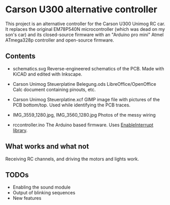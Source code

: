 # Carson U300 alternative controller

This project is an alternative controller for the Carson U300 Unimog RC car.
It replaces the original EM78P540N microcontroller (which was dead on my son's car) and its closed-source firmware with an "Arduino pro mini" Atmel ATmega328p controller and open-source firmware.

## Contents

 * schematics.svg
   Reverse-engineered schematics of the PCB. Made with KiCAD and edited with Inkscape.
   
 * Carson Unimog Steuerplatine Belegung.ods
   LibreOffice/OpenOffice Calc document containing pinouts, etc.
   
 * Carson Unimog Steuerplatine.xcf
   GIMP image file with pictures of the PCB bottom/top. Used while identifying the PCB traces.
   
 * IMG_3559_1280.jpg, IMG_3560_1280.jpg
   Photos of the messy wiring
   
 * rccontroller.ino
   The Arduino based firmware. Uses [EnableInterrupt library](https://github.com/GreyGnome/EnableInterrupt).
   
## What works and what not

Receiving RC channels, and driving the motors and lights work.

## TODOs
* Enabling the sound module
* Output of blinking sequences
* New features
